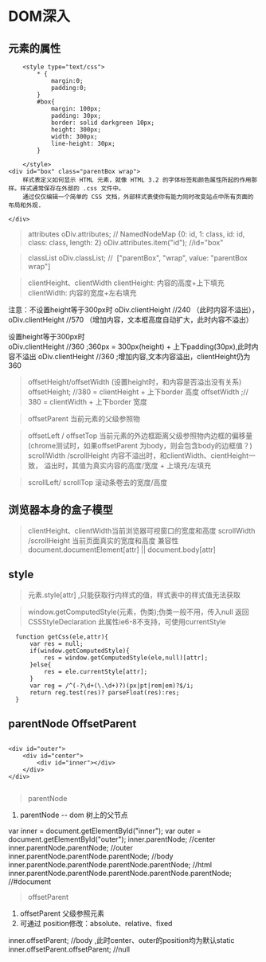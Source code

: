 # DOM深入

## 元素的属性

```
    <style type="text/css">
        * {
            margin:0;
            padding:0;
        }
        #box{
            margin: 100px;
            padding: 30px;
            border: solid darkgreen 10px;
            height: 300px;
            width: 300px;
            line-height: 30px;
        }
        
    </style>
<div id="box" class="parentBox wrap">
    样式表定义如何显示 HTML 元素，就像 HTML 3.2 的字体标签和颜色属性所起的作用那样。样式通常保存在外部的 .css 文件中。
    通过仅仅编辑一个简单的 CSS 文档，外部样式表使你有能力同时改变站点中所有页面的布局和外观.
    
</div>
```

> attributes
  oDiv.attributes; // NamedNodeMap {0: id, 1: class, id: id, class: class, length: 2}
  oDiv.attributes.item("id"); //id="box"

> classList
oDiv.classList; //  ["parentBox", "wrap", value: "parentBox wrap"]

> clientHeight、clientWidth
clientHeight: 内容的高度+上下填充
clientWidth: 内容的宽度+左右填充

注意：不设置height等于300px时
oDiv.clientHeight //240 （此时内容不溢出），
oDiv.clientHeight //570 （增加内容，文本框高度自动扩大，此时内容不溢出）

设置height等于300px时            
oDiv.clientHeight //360  ;360px = 300px(height) + 上下padding(30px),此时内容不溢出
oDiv.clientHeight //360  ;增加内容,文本内容溢出，clientHeight仍为360
            

> offsetHeight/offsetWidth
  (设置height时，和内容是否溢出没有关系)
   offsetHeight; //380 = clientHeight + 上下border 高度
   offsetWidth ;// 380 = clientWidth + 上下border 宽度
   
> offsetParent 当前元素的父级参照物

> offsetLeft / offsetTop 当前元素的外边框距离父级参照物内边框的偏移量
  (chrome测试时，如果offsetParent 为body，则会包含body的边框值？)
> scrollWidth /scrollHeight
  > 内容不溢出时，和clientWidth、cientHeight一致，
  > 溢出时，其值为真实内容的高度/宽度 + 上填充/左填充

> scrollLeft/ scrollTop
  滚动条卷去的宽度/高度
  
## 浏览器本身的盒子模型

> clientHeight、clientWidth当前浏览器可视窗口的宽度和高度
> scrollWidth /scrollHeight 当前页面真实的宽度和高度
> 兼容性 document.documentElement[attr] || document.body[attr]

## style
> 元素.style[attr] ,只能获取行内样式的值，样式表中的样式值无法获取

> window.getComputedStyle(元素，伪类);伪类一般不用，传入null
  返回 CSSStyleDeclaration
  此属性ie6-8不支持，可使用currentStyle
  
```
  function getCss(ele,attr){
      var res = null;
      if(window.getComputedStyle){
          res = window.getComputedStyle(ele,null)[attr];
      }else{
          res = ele.currentStyle[attr];
      }
      var reg = /^(-?\d+(\.\d+)?)(px|pt|rem|em)?$/i;
      return reg.test(res)? parseFloat(res):res;
  }
```

## parentNode OffsetParent

```

<div id="outer">
    <div id="center">
        <div id="inner"></div>
    </div>
</div>


```

> parentNode
1. parentNode -- dom 树上的父节点

var inner = document.getElementById("inner");
var outer = document.getElementById("outer");
inner.parentNode; //center
inner.parentNode.parentNode; //outer
inner.parentNode.parentNode.parentNode; //body
inner.parentNode.parentNode.parentNode.parentNode; //html
inner.parentNode.parentNode.parentNode.parentNode.parentNode; //#document

> offsetParent
1. offsetParent 父级参照元素
2. 可通过 position修改：absolute、relative、fixed

inner.offsetParent; //body ,此时center、outer的position均为默认static
inner.offsetParent.offsetParent; //null
